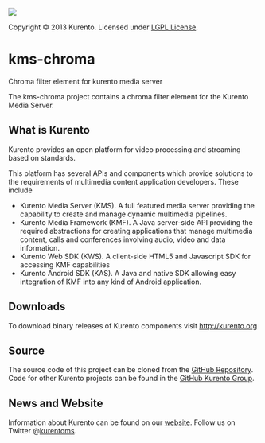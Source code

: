 [![][KurentoImage]][website]

Copyright © 2013 Kurento. Licensed under [LGPL License].

kms-chroma
==========
Chroma filter element for kurento media server

The kms-chroma project contains a chroma filter element for
the Kurento Media Server.


What is Kurento
-----
Kurento provides an open platform for video processing and streaming
based on standards.

This platform has several APIs and components which provide solutions
to the requirements of multimedia content application developers.
These include

* Kurento Media Server (KMS). A full featured media server providing
the capability to create and manage dynamic multimedia pipelines.
* Kurento Media Framework (KMF). A Java server-side API providing
the required abstractions for creating applications that manage
multimedia content, calls and conferences involving audio, video
and data information.
* Kurento Web SDK (KWS). A client-side HTML5 and Javascript SDK for
accessing KMF capabilities
* Kurento Android SDK (KAS). A Java and native SDK allowing easy
integration of KMF into any kind of Android application.

Downloads
---------
To download binary releases of Kurento components visit http://kurento.org

Source
------
The source code of this project can be cloned from the [GitHub Repository].
Code for other Kurento projects can be found in the [GitHub Kurento Group].

News and Website
----------------
Information about Kurento can be found on our [website].
Follow us on Twitter @[kurentoms].

[KurentoImage]: https://avatars1.githubusercontent.com/u/5392839?s=120
[LGPL License]: http://www.gnu.org/licenses/lgpl-2.1.html
[GitHub Repository]: https://github.com/kurento/kms-chroma
[GitHub Kurento Group]: https://github.com/kurento
[website]: http://kurento.org
[kurentoms]: http://twitter.com/kurentoms

